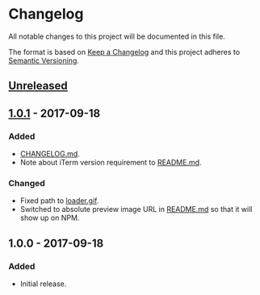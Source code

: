 # Changelog
All notable changes to this project will be documented in this file.

The format is based on [Keep a Changelog](http://keepachangelog.com/en/1.0.0/) and this project adheres to [Semantic Versioning](http://semver.org/spec/v2.0.0.html).

## [Unreleased]


## [1.0.1] - 2017-09-18
### Added
- [CHANGELOG.md](CHANGELOG.md).
- Note about iTerm version requirement to [README.md](README.md).

### Changed
- Fixed path to [loader.gif](loader.gif).
- Switched to absolute preview image URL in [README.md](README.md) so that it will show up on NPM.


## 1.0.0 - 2017-09-18
### Added
- Initial release.

[Unreleased]: https://github.com/kodie/progress-img/compare/v1.0.0...HEAD
[1.0.1]: https://github.com/kodie/progress-img/compare/v1.0.0...v1.0.1
